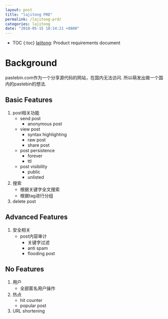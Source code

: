 ```yaml
---
layout: post
title: "lajitong PRD"
permalink: /lajitong-prd/
categories: lajitong 
date: "2018-05-15 10:14:21 +0800"
---
```


* TOC
{:toc}
[lajitong]: Product requirements document

# Background

pastebin.com作为一个分享源代码的网站，在国内无法访问. 所以萌发出做一个国内的pastebin的想法.

## Basic Features

1. post相关功能
    * send post
      * anonymous post
    * view post
      * syntax highlighting
      * raw post
      * share post
    * post persistence
      * forever
      * ttl
    * post visibility
      * public
      * unlisted
2. 搜索
    * 根据关键字全文搜索
    * 根据tag进行分组
3. delete post

## Advanced Features

1. 安全相关
    * post内容审计
      * 关键字过滤
      * anti spam
      * flooding post

## No Features

1. 用户
    * 全部匿名用户操作
2. 热点
    * hit counter
    * popular post
3. URL shortening

[lajitong]: https://github.com/westwin/lajitong